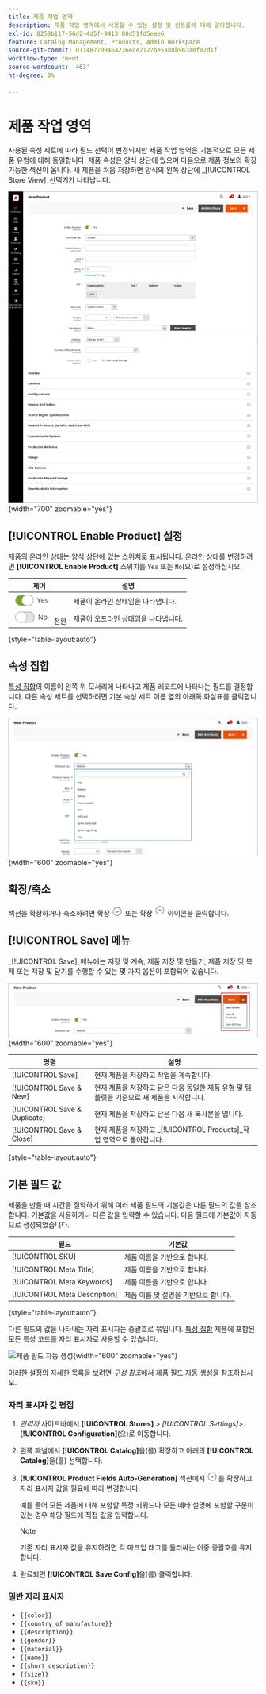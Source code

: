 ```yaml
---
title: 제품 작업 영역
description: 제품 작업 영역에서 사용할 수 있는 설정 및 컨트롤에 대해 알아봅니다.
exl-id: 8258b117-56d2-4d5f-9413-80d51fd5eae6
feature: Catalog Management, Products, Admin Workspace
source-git-commit: 01148770946a236ece2122be5a88b963a0f07d1f
workflow-type: tm+mt
source-wordcount: '463'
ht-degree: 0%

---
```


# 제품 작업 영역

사용된 속성 세트에 따라 필드 선택이 변경되지만 제품 작업 영역은 기본적으로 모든 제품 유형에 대해 동일합니다. 제품 속성은 양식 상단에 있으며 다음으로 제품 정보의 확장 가능한 섹션이 옵니다. 새 제품을 처음 저장하면 양식의 왼쪽 상단에 _[!UICONTROL Store View]_선택기가 나타납니다.

![제품 작업 공간](./assets/product-workspace-ee.png){width="700" zoomable="yes"}

## [!UICONTROL Enable Product] 설정

제품의 온라인 상태는 양식 상단에 있는 스위치로 표시됩니다. 온라인 상태를 변경하려면 **[!UICONTROL Enable Product]** 스위치를 `Yes` 또는 `No`(으)로 설정하십시오.

| 제어 | 설명 |
|-------- | ----------- |
| ![예 전환](../assets/toggle-yes.png) | 제품이 온라인 상태임을 나타냅니다. |
| ![아니요](../assets/toggle-no.png) 전환 | 제품이 오프라인 상태임을 나타냅니다. |

{style="table-layout:auto"}

## 속성 집합

[특성 집합](attribute-sets.md)의 이름이 왼쪽 위 모서리에 나타나고 제품 레코드에 나타나는 필드를 결정합니다. 다른 속성 세트를 선택하려면 기본 속성 세트 이름 옆의 아래쪽 화살표를 클릭합니다.

![특성 집합](./assets/product-attribute-set.png){width="600" zoomable="yes"}

## 확장/축소

섹션을 확장하거나 축소하려면 확장 ![확장 선택기](../assets/icon-display-expand.png) 또는 확장 ![확장 선택기](../assets/icon-display-collapse.png) 아이콘을 클릭합니다.

## [!UICONTROL Save] 메뉴

_[!UICONTROL Save]_메뉴에는 저장 및 계속, 제품 저장 및 만들기, 제품 저장 및 복제 또는 저장 및 닫기를 수행할 수 있는 몇 가지 옵션이 포함되어 있습니다.

![메뉴 저장](./assets/product-save-menu.png){width="600" zoomable="yes"}

| 명령 | 설명 |
|--- |--- |
| [!UICONTROL Save] | 현재 제품을 저장하고 작업을 계속합니다. |
| [!UICONTROL Save & New] | 현재 제품을 저장하고 닫은 다음 동일한 제품 유형 및 템플릿을 기준으로 새 제품을 시작합니다. |
| [!UICONTROL Save & Duplicate] | 현재 제품을 저장하고 닫은 다음 새 복사본을 엽니다. |
| [!UICONTROL Save & Close] | 현재 제품을 저장하고 _[!UICONTROL Products]_작업 영역으로 돌아갑니다. |

{style="table-layout:auto"}

## 기본 필드 값

제품을 만들 때 시간을 절약하기 위해 여러 제품 필드의 기본값은 다른 필드의 값을 참조합니다. 기본값을 사용하거나 다른 값을 입력할 수 있습니다. 다음 필드에 기본값이 자동으로 생성되었습니다.

| 필드 | 기본값 |
|----- |------- |
| [!UICONTROL SKU] | 제품 이름을 기반으로 합니다. |
| [!UICONTROL Meta Title] | 제품 이름을 기반으로 합니다. |
| [!UICONTROL Meta Keywords] | 제품 이름을 기반으로 합니다. |
| [!UICONTROL Meta Description] | 제품 이름 및 설명을 기반으로 합니다. |

{style="table-layout:auto"}

다른 필드의 값을 나타내는 자리 표시자는 중괄호로 묶입니다. [특성 집합](attribute-sets.md) 제품에 포함된 모든 특성 코드를 자리 표시자로 사용할 수 있습니다.

![제품 필드 자동 생성](../configuration-reference/catalog/assets/catalog-product-fields-auto-generation.png){width="600" zoomable="yes"}

이러한 설정의 자세한 목록을 보려면 _구성 참조_&#x200B;에서 [제품 필드 자동 생성](../configuration-reference/catalog/catalog.md#product-fields-auto-generation)을 참조하십시오.

### 자리 표시자 값 편집

1. _관리자_ 사이드바에서 **[!UICONTROL Stores]** > _[!UICONTROL Settings]_>**[!UICONTROL Configuration]**(으)로 이동합니다.

1. 왼쪽 패널에서 **[!UICONTROL Catalog]**&#x200B;을(를) 확장하고 아래의 **[!UICONTROL Catalog]**&#x200B;을(를) 선택합니다.

1. **[!UICONTROL Product Fields Auto-Generation]** 섹션에서 ![확장 선택기](../assets/icon-display-expand.png)를 확장하고 자리 표시자 값을 필요에 따라 변경합니다.

   예를 들어 모든 제품에 대해 포함할 특정 키워드나 모든 메타 설명에 포함할 구문이 있는 경우 해당 필드에 직접 값을 입력합니다.

   >[!NOTE]
   >
   >기존 자리 표시자 값을 유지하려면 각 마크업 태그를 둘러싸는 이중 중괄호를 유지합니다.

1. 완료되면 **[!UICONTROL Save Config]**&#x200B;을(를) 클릭합니다.

### 일반 자리 표시자

- `{{color}}`
- `{{country_of_manufacture}}`
- `{{description}}`
- `{{gender}}`
- `{{material}}`
- `{{name}}`
- `{{short_description}}`
- `{{size}}`
- `{{sku}}`
